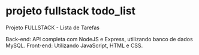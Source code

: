 # projeto fullstack todo_list

Projeto FULLSTACK - Lista de Tarefas

Back-end: API completa com NodeJS e Express, utilizando banco de dados MySQL.
Front-end: Utilizando JavaScript, HTML e CSS.